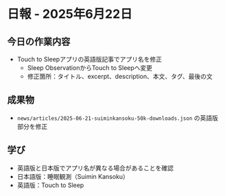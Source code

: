 # 日報 - 2025年6月22日

## 今日の作業内容

- Touch to Sleepアプリの英語版記事でアプリ名を修正
  - Sleep ObservationからTouch to Sleepへ変更
  - 修正箇所：タイトル、excerpt、description、本文、タグ、最後の文

## 成果物

- `news/articles/2025-06-21-suiminkansoku-50k-downloads.json` の英語版部分を修正

## 学び

- 英語版と日本版でアプリ名が異なる場合があることを確認
- 日本語版：睡眠観測（Suimin Kansoku）
- 英語版：Touch to Sleep